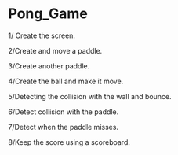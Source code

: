 # Pong_Game


1/ Create the screen.  

2/Create and move a paddle.  

3/Create another paddle.  

4/Create the ball and make it move.  

5/Detecting the collision with the wall and bounce.  

6/Detect collision with the paddle.  

7/Detect when the paddle misses.  

8/Keep the score using a scoreboard.  
